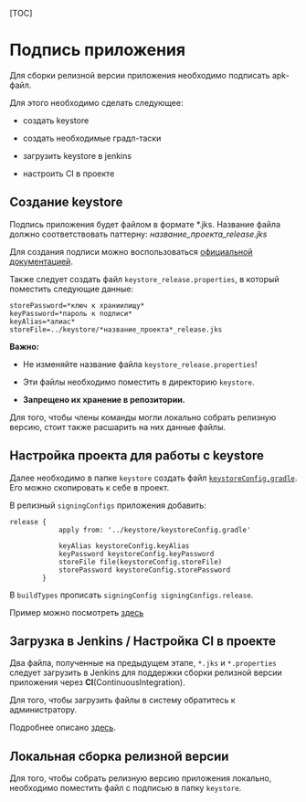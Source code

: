 
[TOC]

# Подпись приложения

Для сборки релизной версии приложения необходимо подписать apk-файл.

Для этого необходимо сделать следующее:

* создать keystore

* создать необходимые градл-таски

* загрузить keystore в jenkins

* настроить CI в проекте

## Создание keystore

Подпись приложения будет файлом в формате *.jks.
Название файла должно соответствовать паттерну: *название_проекта_release.jks*

Для создания подписи можно воспользоваться [официальной документацией][keystore].

Также следует создать файл `keystore_release.properties`, в который поместить
следующие данные:
```
storePassword=*ключ к храниилищу*
keyPassword=*пароль к подписи*
keyAlias=*алиас*
storeFile=../keystore/*название_проекта*_release.jks
```

**Важно:**

* Не изменяйте название файла `keystore_release.properties`!

* Эти файлы необходимо поместить в директорию `keystore`.

* **Запрещено их хранение в репозитории.**


Для того, чтобы члены команды могли локально собрать релизную версию, стоит
также расшарить на них данные файлы.

## Настройка проекта для работы с keystore

Далее необходимо в папке `keystore` создать файл [`keystoreConfig.gradle`][task].
Его можно скопировать к себе в проект.

В релизный `signingConfigs` приложения добавить:
```
release {
            apply from: '../keystore/keystoreConfig.gradle'

            keyAlias keystoreConfig.keyAlias
            keyPassword keystoreConfig.keyPassword
            storeFile file(keystoreConfig.storeFile)
            storePassword keystoreConfig.storePassword
        }
```

В `buildTypes` прописать `signingConfig signingConfigs.release`.

Пример можно посмотреть [здесь][gradle]

## Загрузка в Jenkins / Настройка CI в проекте

Два файла, полученные на предыдущем этапе, `*.jks` и `*.properties` следует
загрузить в Jenkins для поддержки сборки релизной версии приложения через
**CI**(ContinuousIntegration).

Для того, чтобы загрузить файлы в систему обратитесь к администратору.

Подробнее описано [здесь][release].

## Локальная сборка релизной версии

Для того, чтобы собрать релизную версию приложения локально, необходимо
поместить файл с подписью в папку `keystore`.

[keystore]: https://developer.android.com/studio/publish/app-signing
[task]: keystoreConfig.gradle
[gradle]: ../app-injector/build.gradle
[release]: https://jirasurf.atlassian.net/wiki/spaces/ANDDEP/pages/413237258